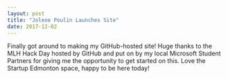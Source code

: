 ```yaml
---
layout: post
title: "Jolene Poulin Launches Site"
date: 2017-12-02
---
```


Finally got around to making my GitHub-hosted site! Huge thanks to the MLH Hack Day hosted by GitHub 
and put on by my local Microsoft Student Partners for giving me the opportunity to get started on this. Love the 
Startup Edmonton space, happy to be here today!
